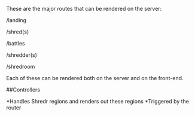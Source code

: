 These are the major routes that can be rendered on the server:

/landing

/shred(s)

/battles

/shredder(s)

/shredroom


Each of these can be rendered both on the server and on the front-end.


##Controllers

*Handles Shredr regions and renders out these regions
*Triggered by the router
